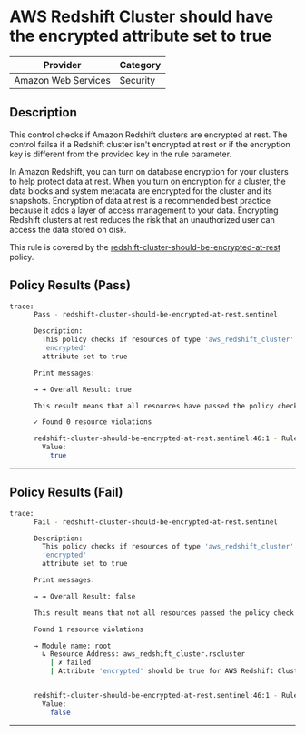 # AWS Redshift Cluster should have the encrypted attribute set to true

| Provider            | Category  |
| ------------------- | --------  |
| Amazon Web Services |  Security |

## Description

This control checks if Amazon Redshift clusters are encrypted at rest. The control failsa if a Redshift cluster isn't encrypted at rest or if the encryption key is different from the provided key in the rule parameter.

In Amazon Redshift, you can turn on database encryption for your clusters to help protect data at rest. When you turn on encryption for a cluster, the data blocks and system metadata are encrypted for the cluster and its snapshots. Encryption of data at rest is a recommended best practice because it adds a layer of access management to your data. Encrypting Redshift clusters at rest reduces the risk that an unauthorized user can access the data stored on disk.

This rule is covered by the [redshift-cluster-should-be-encrypted-at-rest](../../policies/redshift-cluster-should-be-encrypted-at-rest.sentinel) policy.

## Policy Results (Pass)

```bash
trace:
      Pass - redshift-cluster-should-be-encrypted-at-rest.sentinel

      Description:
        This policy checks if resources of type 'aws_redshift_cluster' have the
        'encrypted'
        attribute set to true

      Print messages:

      → → Overall Result: true

      This result means that all resources have passed the policy check for the policy redshift-cluster-should-be-encrypted-at-rest.

      ✓ Found 0 resource violations

      redshift-cluster-should-be-encrypted-at-rest.sentinel:46:1 - Rule "main"
        Value:
          true
```

---

## Policy Results (Fail)

```bash
trace:
      Fail - redshift-cluster-should-be-encrypted-at-rest.sentinel

      Description:
        This policy checks if resources of type 'aws_redshift_cluster' have the
        'encrypted'
        attribute set to true

      Print messages:

      → → Overall Result: false

      This result means that not all resources passed the policy check and the protected behavior is not allowed for the policy redshift-cluster-should-be-encrypted-at-rest.

      Found 1 resource violations

      → Module name: root
        ↳ Resource Address: aws_redshift_cluster.rscluster
          | ✗ failed
          | Attribute 'encrypted' should be true for AWS Redshift Cluster. Refer to https://docs.aws.amazon.com/securityhub/latest/userguide/redshift-controls.html#redshift-10 for more details.


      redshift-cluster-should-be-encrypted-at-rest.sentinel:46:1 - Rule "main"
        Value:
          false
```

---
